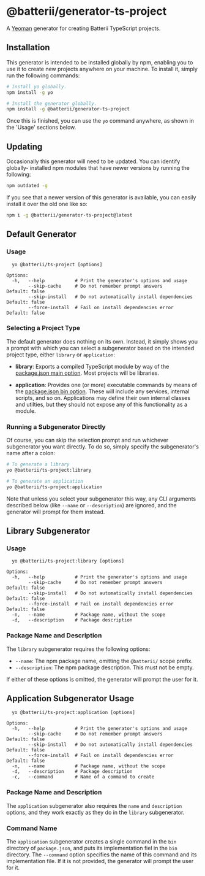 # @batterii/generator-ts-project
A [Yeoman](https://yeoman.io/) generator for creating Batterii TypeScript
projects.


## Installation
This generator is intended to be installed globally by npm, enabling you to use
it to create new projects anywhere on your machine. To install it, simply run
the following commands:

```sh
# Install yo globally.
npm install -g yo

# Install the generator globally.
npm install -g @batterii/generator-ts-project
```

Once this is finished, you can use the `yo` command anywhere, as shown in the
'Usage' sections below.


## Updating
Occasionally this generator will need to be updated. You can identify globally-
installed npm modules that have newer versions by running the following:

```sh
npm outdated -g
```

If you see that a newer version of this generator is available, you can easily
install it over the old one like so:

```sh
npm i -g @batterii/generator-ts-project@latest
```


## Default Generator

### Usage
```
  yo @batterii/ts-project [options]

Options:
  -h,   --help           # Print the generator's options and usage
        --skip-cache     # Do not remember prompt answers             Default: false
        --skip-install   # Do not automatically install dependencies  Default: false
        --force-install  # Fail on install dependencies error         Default: false
```

### Selecting a Project Type
The default generator does nothing on its own. Instead, it simply shows you a
prompt with which you can select a subgenerator based on the intended project
type, either `library` or `application`:

- **library**: Exports a compiled TypeScript module by way of the
  [package.json main option](https://docs.npmjs.com/files/package.json#main).
  Most projects will be libraries.

- **application**: Provides one (or more) executable commands by means of the
  [package.json bin option](https://docs.npmjs.com/files/package.json#bin).
  These will include any services, internal scripts, and so on. Applications may
  define their own internal classes and utilties, but they should not expose any
  of this functionality as a module.

### Running a Subgenerator Directly
Of course, you can skip the selection prompt and run whichever subgenerator you
want directly. To do so, simply specify the subgenerator's name after a colon:

```sh
# To generate a library
yo @batterii/ts-project:library

# To generate an application
yo @batterii/ts-project:application
```

Note that unless you select your subgenerator this way, any CLI arguments
described below (like `--name` or `--description`) are ignored, and the
generator will prompt for them instead.


## Library Subgenerator

### Usage

```
  yo @batterii/ts-project:library [options]

Options:
  -h,   --help           # Print the generator's options and usage
        --skip-cache     # Do not remember prompt answers             Default: false
        --skip-install   # Do not automatically install dependencies  Default: false
        --force-install  # Fail on install dependencies error         Default: false
  -n,   --name           # Package name, without the scope
  -d,   --description    # Package description
```

### Package Name and Description
The `library` subgenerator requires the following options:

- `--name`: The npm package name, omitting the `@batterii/` scope prefix.
- `--description`: The npm package description. This must not be empty.

If either of these options is omitted, the generator will  prompt the user for
it.


## Application Subgenerator Usage
```
  yo @batterii/ts-project:application [options]

Options:
  -h,   --help           # Print the generator's options and usage
        --skip-cache     # Do not remember prompt answers             Default: false
        --skip-install   # Do not automatically install dependencies  Default: false
        --force-install  # Fail on install dependencies error         Default: false
  -n,   --name           # Package name, without the scope
  -d,   --description    # Package description
  -c,   --command        # Name of a command to create
```

### Package Name and Description
The `application` subgenerator also requires the `name` and `description`
options, and they work exactly as they do in the `library` subgenerator.

### Command Name
The `application` subgenerator creates a single command in the `bin` directory
of `package.json`, and puts its implementation fiel in the `bin` directory.
The `--command` option specifies the name of this command and its implementation
file. If it is not provided, the generator will prompt the user for it.
